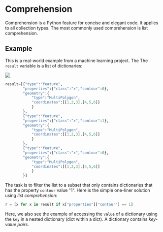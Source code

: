 # Comprehension
Comprehension is a Python feature for concise and elegant code.
It applies to all collection types.
The most commonly used comprehension is list comprehension.

## Example
This is a real-world example from a machine learning project. The The `result` variable is a list of dictionaries:

![](https://github.com/wcj365/python-stats-dataviz/blob/master/images/comprehension_example.jpg)
```python
result=[{"type":"feature",
        "properties":{"class":"x","contour":0},
        "geometry":{
            "type":"MultiPolygon",
            "coordinates":[[1,2,3],[4,5,6]]
            }
        },
        {"type":"feature",
        "properties":{"class":"x","contour":1},
        "geometry":{
            "type":"MultiPolygon",
            "coordinates":[[1,2,3],[4,5,6]]
            }
        },
        {"type":"feature",
        "properties":{"class":"x","contour":0},
        "geometry":{
            "type":"MultiPolygon",
            "coordinates":[[1,2,3],[4,5,6]]
            }
        }]
```

The task is to filter the list to a subset that only contains dictionaries that has the property `contour` value "1".
Here is the simple one-liner solution using *list comprehension*:

```python
r = [x for x in result if x["properties"]["contour"] == 1]
```

Here, we also see the example of accessing the `value` of a dictionary using the `key` in a nested dictionary (dict within a dict). A dictionary contains *key-value pairs*.
